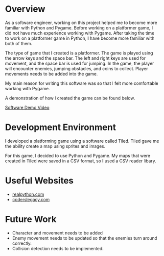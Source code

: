 # Overview

As a software engineer, working on this project helped me to become more familiar with Python and Pygame. Before working on a 
platformer game, I did not have much experience working with Pygame. After taking the time to work on a platformer game in
Python, I have become more familiar with both of them.

The type of game that I created is a platformer. The game is played using the arrow keys and the space bar. The left and right keys are used for movement, and the space bar is used for jumping. In the game, the player will encounter enemies, jumping obstacles, and coins to collect. Player movements needs to be added into the game. 

My main reason for writing this software was so that I felt more comfortable working with Pygame.

A demonstration of how I created the game can be found below.

[Software Demo Video](https://youtu.be/EKJ1jbw_OrY)

# Development Environment

I developed a platforming game using a software called Tiled. Tiled gave me the ability create a map using sprites and images.

For this game, I decided to use Python and Pygame. My maps that were created in Tiled were saved in a CSV format, so I used a CSV reader libary.

# Useful Websites

* [realpython.com](https://realpython.com/pygame-a-primer/)
* [coderslegacy.com](https://coderslegacy.com/python/python-pygame-tutorial/)

# Future Work

* Character and movement needs to be added
* Enemy movement needs to be updated so that the enemies turn around correctly.
* Collision detection needs to be implemented.
